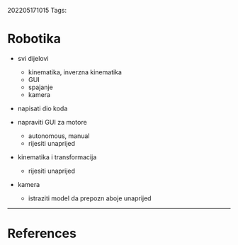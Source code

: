 202205171015
Tags: 
# Robotika
- svi dijelovi
	- kinematika, inverzna kinematika
	- GUI
	- spajanje
	- kamera

- napisati dio koda
- napraviti GUI za motore
	- autonomous, manual
	- rijesiti unaprijed
- kinematika i transformacija
	- rijesiti unaprijed
- kamera
	- istraziti model da prepozn aboje unaprijed
---
# References
